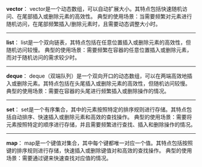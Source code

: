 **vector**：
vector是一个动态数组，可以自动扩展大小。其特点包括快速随机访问、在尾部插入或删除元素的高效性。
典型的使用场景：当需要频繁对元素进行随机访问，在尾部频繁插入/删除元素时，且需要动态调整大小时。

---

**list**：
list是一个双向链表，其特点包括在任意位置插入或删除元素的高效性，但随机访问较慢。
典型的使用场景：需要频繁在容器的任意位置插入或删除元素，而对于随机访问的需求较少时。

---

**deque**：
deque（双端队列）是一个双向开口的动态数组，可以在两端高效地插入或删除元素。其特点包括在头尾插入或删除元素的高效性，但随机访问较慢。
典型的使用场景：需要在容器的头尾进行频繁插入或删除操作的情况。

---

**set**：
set是一个有序集合，其中的元素按照特定的排序规则进行存储。其特点包括自动排序、快速插入或删除元素和高效的查找操作。
典型的使用场景：需要将元素按照特定的顺序进行存储，并且需要频繁进行查找、插入和删除操作的情况。

---

**map**：
map是一个键值对集合，其中每个键都唯一对应一个值。其特点包括按照键的排序规则进行存储，快速插入或删除键值对和高效的查找操作。
典型的使用场景：需要通过键来快速查找对应值的情况。
